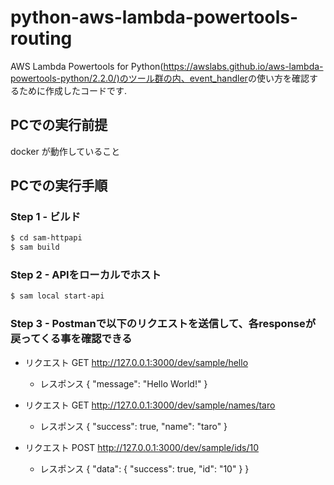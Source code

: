 # python-aws-lambda-powertools-routing

AWS Lambda Powertools for Python(<https://awslabs.github.io/aws-lambda-powertools-python/2.2.0/)のツール群の内、event_handler>の使い方を確認するために作成したコードです.

## PCでの実行前提

docker が動作していること

## PCでの実行手順

### Step 1 - ビルド

```sh
$ cd sam-httpapi
$ sam build
```

### Step 2 - APIをローカルでホスト

```sh
$ sam local start-api
```

### Step 3 - Postmanで以下のリクエストを送信して、各responseが戻ってくる事を確認できる

- リクエスト
GET <http://127.0.0.1:3000/dev/sample/hello>

  - レスポンス
{
    "message": "Hello World!"
}

- リクエスト
GET <http://127.0.0.1:3000/dev/sample/names/taro>

  - レスポンス
{
    "success": true,
    "name": "taro"
}

- リクエスト
POST <http://127.0.0.1:3000/dev/sample/ids/10>

  - レスポンス
{
    "data": {
        "success": true,
        "id": "10"
    }
}
